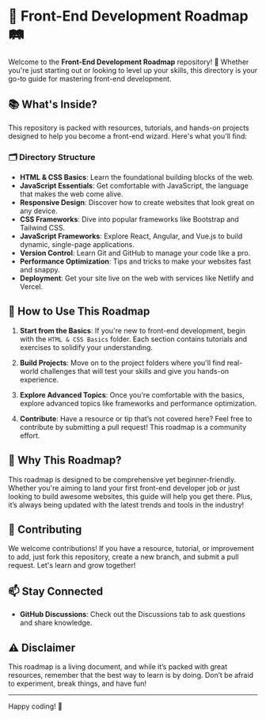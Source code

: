 # 🚀 Front-End Development Roadmap 🛤️

Welcome to the **Front-End Development Roadmap** repository! 🎉 Whether you're just starting out or looking to level up your skills, this directory is your go-to guide for mastering front-end development. 

## 📚 What's Inside?

This repository is packed with resources, tutorials, and hands-on projects designed to help you become a front-end wizard. Here's what you'll find:

### 🗂️ Directory Structure

- **HTML & CSS Basics**: Learn the foundational building blocks of the web.
- **JavaScript Essentials**: Get comfortable with JavaScript, the language that makes the web come alive.
- **Responsive Design**: Discover how to create websites that look great on any device.
- **CSS Frameworks**: Dive into popular frameworks like Bootstrap and Tailwind CSS.
- **JavaScript Frameworks**: Explore React, Angular, and Vue.js to build dynamic, single-page applications.
- **Version Control**: Learn Git and GitHub to manage your code like a pro.
- **Performance Optimization**: Tips and tricks to make your websites fast and snappy.
- **Deployment**: Get your site live on the web with services like Netlify and Vercel.

## 🎯 How to Use This Roadmap

1. **Start from the Basics**: If you're new to front-end development, begin with the `HTML & CSS Basics` folder. Each section contains tutorials and exercises to solidify your understanding.
   
2. **Build Projects**: Move on to the project folders where you'll find real-world challenges that will test your skills and give you hands-on experience.

3. **Explore Advanced Topics**: Once you're comfortable with the basics, explore advanced topics like frameworks and performance optimization.

4. **Contribute**: Have a resource or tip that’s not covered here? Feel free to contribute by submitting a pull request! This roadmap is a community effort.

## 🌟 Why This Roadmap?

This roadmap is designed to be comprehensive yet beginner-friendly. Whether you're aiming to land your first front-end developer job or just looking to build awesome websites, this guide will help you get there. Plus, it’s always being updated with the latest trends and tools in the industry!

## 🤝 Contributing

We welcome contributions! If you have a resource, tutorial, or improvement to add, just fork this repository, create a new branch, and submit a pull request. Let's learn and grow together!

## 📫 Stay Connected

- **GitHub Discussions**: Check out the Discussions tab to ask questions and share knowledge.

## ⚠️ Disclaimer

This roadmap is a living document, and while it’s packed with great resources, remember that the best way to learn is by doing. Don’t be afraid to experiment, break things, and have fun!

---

Happy coding! 🎉
